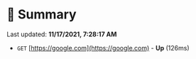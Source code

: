 # 📖 Summary
Last updated: **11/17/2021, 7:28:17 AM**

- `GET` [https://google.com](https://google.com) - **Up** (126ms)
